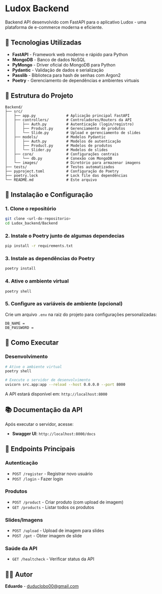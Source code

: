 # Ludox Backend

Backend API desenvolvido com FastAPI para o aplicativo Ludox - uma plataforma de e-commerce moderna e eficiente.

## 🚀 Tecnologias Utilizadas

- **FastAPI** - Framework web moderno e rápido para Python
- **MongoDB** - Banco de dados NoSQL
- **PyMongo** - Driver oficial do MongoDB para Python
- **Pydantic** - Validação de dados e serialização
- **Passlib** - Biblioteca para hash de senhas com Argon2
- **Poetry** - Gerenciamento de dependências e ambientes virtuais

## 📁 Estrutura do Projeto

```
Backend/
├── src/
│   ├── app.py              # Aplicação principal FastAPI
│   ├── controllers/        # Controladores/Routers da API
│   │   ├── Auth.py         # Autenticação (login/registro)
│   │   ├── Product.py      # Gerenciamento de produtos
│   │   └── Slide.py        # Upload e gerenciamento de slides
│   ├── models/             # Modelos Pydantic
│   │   ├── Auth.py         # Modelos de autenticação
│   │   ├── Product.py      # Modelos de produtos
│   │   └── Slider.py       # Modelos de slides
│   ├── core/               # Configurações centrais
│   │   └── db.py           # Conexão com MongoDB
│   └── images/             # Diretório para armazenar imagens
├── tests/                  # Testes automatizados
├── pyproject.toml          # Configuração do Poetry
├── poetry.lock             # Lock file das dependências
└── README.md               # Este arquivo
```

## 🔧 Instalação e Configuração

### 1. Clone o repositório
```bash
git clone <url-do-repositorio>
cd Ludox_backend/Backend
```

### 2. Instale o Poetry junto de algumas dependecias
```bash
pip install -r requirements.txt
```

### 3. Instale as dependências do Poetry
```bash
poetry install
```

### 4. Ative o ambiente virtual
```bash
poetry shell
```

### 5. Configure as variáveis de ambiente (opcional)
Crie um arquivo `.env` na raiz do projeto para configurações personalizadas:
```env
DB_NAME =
DB_PASSWORD =
```

## 🚀 Como Executar

### Desenvolvimento
```bash
# Ative o ambiente virtual
poetry shell

# Execute o servidor de desenvolvimento
uvicorn src.app:app --reload --host 0.0.0.0 --port 8000
```

A API estará disponível em: `http://localhost:8000`

## 📚 Documentação da API

Após executar o servidor, acesse:
- **Swagger UI**: `http://localhost:8000/docs`


## 🔗 Endpoints Principais

### Autenticação
- `POST /register` - Registrar novo usuário
- `POST /login` - Fazer login

### Produtos
- `POST /product` - Criar produto (com upload de imagem)
- `GET /products` - Listar todos os produtos

### Slides/Imagens
- `POST /upload` - Upload de imagem para slides
- `POST /get` - Obter imagem de slide

### Saúde da API
- `GET /healtcheck` - Verificar status da API

## 👨‍💻 Autor

**Eduardo** - [duduclobo00@gmail.com](mailto:duduclobo00@gmail.com)
